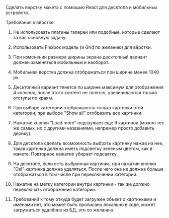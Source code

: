 Сделать верстку макета с помощью React для десктопа и мобильных устройств.

Требования к вёрстке:

1. Не использовать плагины галереи или подобные, которые сделают за вас основную задачу.

2. Использовать Flexbox модель (и Grid по желанию) для вёрстки.

3. При изменении размера ширины экрана десктопный вариант должен заменяться мобильным и наоборот.

4. Мобильная верстка должна отображаться при ширине менее 1040 px.

5. Десктопный вариант тянется по ширине максимум для отображения 4 колонок, после этого контент не тянется, увеличиваются только отступы по краям.

6. При выборе категории отображаются только картинки этой категории, при выборе "Show all" отобразить все картинки.

7. Нажатие кнопки "Load more" подгружает еще 9 картинок (можно тех же самых, но с другими названиями, например просто добавить двойку).

8. Для десктопа сделать возможность выбрать картинку нажав на нее, такая картинка должна иметь подсветку зелёным цветом, как в макете. Повторное нажатие убирает подсветку.

9. На десктопе, если есть выбранная картинка, при нажатии кнопки "Del" картинка должна удаляться. После чего она не должна больше отображаться в том числе при переключении категорий.

10. Нажатие на метку категории внутри картинки - так же должно переключать отображения категории.

11. Требований к тому откуда будет загружен объект с картинками и именами нет, это может быть прописано локально в коде, может загружаться удалённо из БД, это по желанию.



